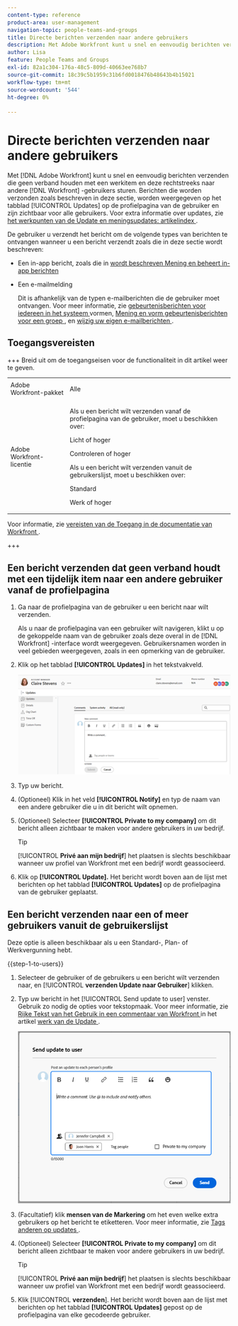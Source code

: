 ```yaml
---
content-type: reference
product-area: user-management
navigation-topic: people-teams-and-groups
title: Directe berichten verzenden naar andere gebruikers
description: Met Adobe Workfront kunt u snel en eenvoudig berichten verzenden die geen verband houden met een werkitem en deze rechtstreeks naar andere Workfront-gebruikers sturen.
author: Lisa
feature: People Teams and Groups
exl-id: 82a1c304-176a-48c5-809d-40663ee768b7
source-git-commit: 18c39c5b1959c31b6fd0018476b48643b4b15021
workflow-type: tm+mt
source-wordcount: '544'
ht-degree: 0%

---
```


# Directe berichten verzenden naar andere gebruikers

Met [!DNL Adobe Workfront] kunt u snel en eenvoudig berichten verzenden die geen verband houden met een werkitem en deze rechtstreeks naar andere [!DNL Workfront] -gebruikers sturen. Berichten die worden verzonden zoals beschreven in deze sectie, worden weergegeven op het tabblad [!UICONTROL Updates] op de profielpagina van de gebruiker en zijn zichtbaar voor alle gebruikers. Voor extra informatie over updates, zie [ het werkpunten van de Update en meningsupdates: artikelindex ](../../workfront-basics/updating-work-items-and-viewing-updates/update-work-items-and-view-updates.md).

De gebruiker u verzendt het bericht om de volgende types van berichten te ontvangen wanneer u een bericht verzendt zoals die in deze sectie wordt beschreven:

* Een in-app bericht, zoals die in [ wordt beschreven Mening en beheert in-app berichten ](../../workfront-basics/using-notifications/view-and-manage-in-app-notifications.md)
* Een e-mailmelding

  Dit is afhankelijk van de typen e-mailberichten die de gebruiker moet ontvangen. Voor meer informatie, zie [ gebeurtenisberichten voor iedereen in het systeem ](../../administration-and-setup/manage-workfront/emails/configure-event-notifications-for-everyone-in-the-system.md) vormen, [ Mening en vorm gebeurtenisberichten voor een groep ](../../administration-and-setup/manage-groups/create-and-manage-groups/view-and-configure-event-notifications-group.md), en [ wijzig uw eigen e-mailberichten ](../../workfront-basics/using-notifications/activate-or-deactivate-your-own-event-notifications.md).

## Toegangsvereisten

+++ Breid uit om de toegangseisen voor de functionaliteit in dit artikel weer te geven.

<table style="table-layout:auto"> 
 <col> 
 <col> 
 <tbody> 
  <tr> 
   <td>Adobe Workfront-pakket</td> 
   <td><p>Alle</p></td> 
  </tr> 
  <tr> 
   <td>Adobe Workfront-licentie</td> 
   <td>
   <p>Als u een bericht wilt verzenden vanaf de profielpagina van de gebruiker, moet u beschikken over:</P>
   <p>Licht of hoger</p>
   <p>Controleren of hoger</p>
   <p>Als u een bericht wilt verzenden vanuit de gebruikerslijst, moet u beschikken over:</p>
   <p>Standard</p>
   <p>Werk of hoger</p></td>
  </tr> 
 </tbody> 
</table>

Voor informatie, zie [ vereisten van de Toegang in de documentatie van Workfront ](/help/quicksilver/administration-and-setup/add-users/access-levels-and-object-permissions/access-level-requirements-in-documentation.md).

+++

## Een bericht verzenden dat geen verband houdt met een tijdelijk item naar een andere gebruiker vanaf de profielpagina

1. Ga naar de profielpagina van de gebruiker u een bericht naar wilt verzenden.

   Als u naar de profielpagina van een gebruiker wilt navigeren, klikt u op de gekoppelde naam van de gebruiker zoals deze overal in de [!DNL Workfront] -interface wordt weergegeven. Gebruikersnamen worden in veel gebieden weergegeven, zoals in een opmerking van de gebruiker.

1. Klik op het tabblad **[!UICONTROL Updates]** in het tekstvakveld.

   ![ gebruiker van het Bericht op het [!UICONTROL Updates] lusje ](assets/send-message-to-user-on-updates-tab.png)

1. Typ uw bericht.
1. (Optioneel) Klik in het veld **[!UICONTROL Notify]** en typ de naam van een andere gebruiker die u in dit bericht wilt opnemen.

1. (Optioneel) Selecteer **[!UICONTROL Private to my company]** om dit bericht alleen zichtbaar te maken voor andere gebruikers in uw bedrijf.

   >[!TIP]
   >
   >[!UICONTROL **Privé aan mijn bedrijf**] het plaatsen is slechts beschikbaar wanneer uw profiel van Workfront met een bedrijf wordt geassocieerd.

1. Klik op **[!UICONTROL Update].**
Het bericht wordt boven aan de lijst met berichten op het tabblad **[!UICONTROL Updates]** op de profielpagina van de gebruiker geplaatst.

## Een bericht verzenden naar een of meer gebruikers vanuit de gebruikerslijst

Deze optie is alleen beschikbaar als u een Standard-, Plan- of Werkvergunning hebt.

{{step-1-to-users}}

1. Selecteer de gebruiker of de gebruikers u een bericht wilt verzenden naar, en [!UICONTROL **verzenden Update naar Gebruiker**] klikken.
1. Typ uw bericht in het [!UICONTROL Send update to user] venster. Gebruik zo nodig de opties voor tekstopmaak. Voor meer informatie, zie [ Rijke Tekst van het Gebruik in een commentaar van Workfront ](/help/quicksilver/workfront-basics/updating-work-items-and-viewing-updates/update-work.md#use-rich-text-in-a-workfront-comment) in het artikel [ werk van de Update ](/help/quicksilver/workfront-basics/updating-work-items-and-viewing-updates/update-work.md).

   ![ gebruiker van het Bericht op Send update aan gebruikersvenster ](assets/send-update-to-user-072825.png)

1. (Facultatief) klik **mensen van de Markering** om het even welke extra gebruikers op het bericht te etiketteren. Voor meer informatie, zie [ Tags anderen op updates ](/help/quicksilver/workfront-basics/updating-work-items-and-viewing-updates/tag-others-on-updates.md).
1. (Optioneel) Selecteer **[!UICONTROL Private to my company]** om dit bericht alleen zichtbaar te maken voor andere gebruikers in uw bedrijf.

   >[!TIP]
   >
   >[!UICONTROL **Privé aan mijn bedrijf**] het plaatsen is slechts beschikbaar wanneer uw profiel van Workfront met een bedrijf wordt geassocieerd.
1. Klik [!UICONTROL **verzenden**].
Het bericht wordt boven aan de lijst met berichten op het tabblad **[!UICONTROL Updates]** gepost op de profielpagina van elke gecodeerde gebruiker.
